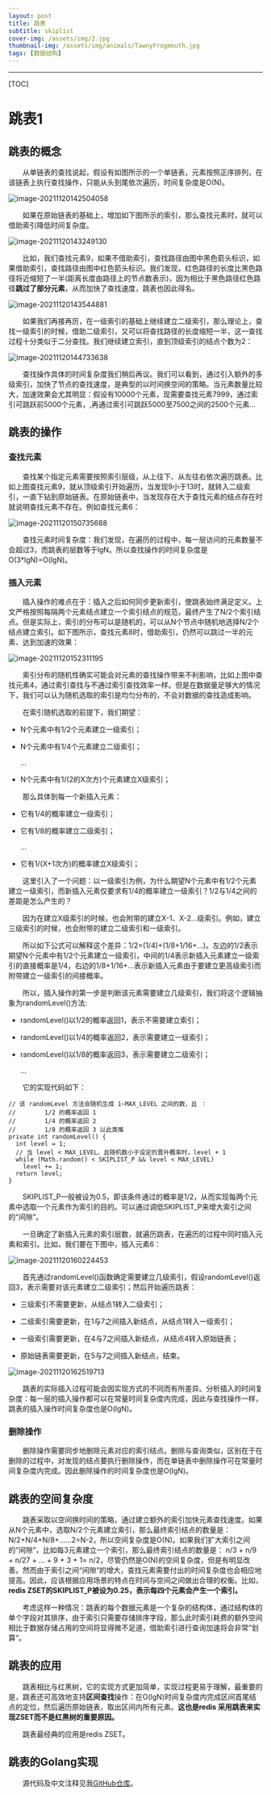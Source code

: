 ```yaml
---
layout: post
title: 跳表
subtitle: skiplist
cover-img: /assets/img/2.jpg
thumbnail-img: /assets/img/animals/TawnyFrogmouth.jpg
tags: [数据结构]
---
```


---
[TOC]

# 跳表1

## 跳表的概念 

&emsp;&emsp;从单链表的查找说起，假设有如图所示的一个单链表，元素按照正序排列，在该链表上执行查找操作，只能从头到尾依次遍历，时间复杂度是O(N)。

![image-20211120142504058](https://gitee.com/xinyuanchen/image_collection/raw/master/image-20211120142504058.png)



&emsp;&emsp;如果在原始链表的基础上，增加如下图所示的索引，那么查找元素时，就可以借助索引降低时间复杂度。

![image-20211120143249130](https://gitee.com/xinyuanchen/image_collection/raw/master/image-20211120143249130.png)

&emsp;&emsp;比如，我们查找元素9，如果不借助索引，查找路径由图中黑色箭头标识，如果借助索引，查找路径由图中红色箭头标识。我们发现，红色路径的长度比黑色路径将近缩短了一半(距离长度由路径上的节点数表示)，因为相比于黑色路径红色路径**跳过了部分元素**，从而加快了查找速度，跳表也因此得名。

![image-20211120143544881](https://gitee.com/xinyuanchen/image_collection/raw/master/image-20211120143544881.png)

&emsp;&emsp;如果我们再接再厉，在一级索引的基础上继续建立二级索引，那么理论上，查找一级索引的时候，借助二级索引，又可以将查找路径的长度缩短一半，这一查找过程十分类似于二分查找。我们继续建立索引，直到顶级索引的结点个数为2：

![image-20211120144733638](https://gitee.com/xinyuanchen/image_collection/raw/master/image-20211120144733638.png)

&emsp;&emsp;查找操作具体的时间复杂度我们稍后再议。我们可以看到，通过引入额外的多级索引，加快了节点的查找速度，是典型的以时间换空间的策略。当元素数量比较大，加速效果会尤其明显：假设有10000个元素，现需要查找元素7999，通过索引可跳跃前5000个元素，,再通过索引可跳跃5000至7500之间的2500个元素...

## 跳表的操作

### 查找元素

&emsp;&emsp;查找某个指定元素需要按照索引层级，从上往下、从左往右依次遍历跳表。比如上图查找元素9，就从顶级索引开始遍历，当发现9小于13时，就转入二级索引，一直下钻到原始链表。在原始链表中，当发现存在大于查找元素的结点存在时就说明查找元素不存在。例如查找元素6：

![image-20211120150735688](https://gitee.com/xinyuanchen/image_collection/raw/master/image-20211120150735688.png)

&emsp;&emsp;查找元素时间复杂度：我们发现，在遍历的过程中，每一层访问的元素数量不会超过3，而跳表的层数等于lgN。所以查找操作的时间复杂度是O(3*lgN)=O(lgN)。

### 插入元素

&emsp;&emsp;插入操作的难点在于：插入之后如何同步更新索引，使跳表始终满足定义。上文严格按照每隔两个元素结点建立一个索引结点的规范，最终产生了N/2个索引结点。但是实际上，索引的分布可以是随机的，可以从N个节点中随机地选择N/2个结点建立索引。如下图所示，查找元素8时，借助索引，仍然可以跳过一半的元素、达到加速的效果：

![image-20211120152311195](https://gitee.com/xinyuanchen/image_collection/raw/master/image-20211120152311195.png)

&emsp;&emsp;索引分布的随机性确实可能会对元素的查找操作带来不利影响，比如上图中查找元素4，通过索引查找与不通过索引查找效率一样。但是在数据量足够大的情况下，我们可以认为随机选取的索引是均匀分布的，不会对数据的查找造成影响。

&emsp;&emsp;在索引随机选取的前提下，我们期望：
- N个元素中有1/2个元素建立一级索引；

- N个元素中有1/4个元素建立二级索引；

  ...

- N个元素中有1/(2的X次方)个元素建立X级索引；


&emsp;&emsp;那么具体到每一个新插入元素：

- 它有1/4的概率建立一级索引；

- 它有1/8的概率建立二级索引；

  ...

- 它有1/(X+1次方)的概率建立X级索引；


&emsp;&emsp;这里引入了一个问题：以一级索引为例，为什么期望N个元素中有1/2个元素建立一级索引，而新插入元素仅要求有1/4的概率建立一级索引？1/2与1/4之间的差距是怎么产生的？

&emsp;&emsp;因为在建立X级索引的时候，也会附带的建立X-1、X-2...级索引。例如，建立三级索引的时候，也会附带的建立二级索引和一级索引。

&emsp;&emsp;所以如下公式可以解释这个差异：1/2=(1/4)+(1/8+1/16+...)。左边的1/2表示期望N个元素中有1/2个元素建立一级索引，中间的1/4表示新插入元素建立一级索引的直接概率是1/4，右边的1/8+1/16+...表示新插入元素由于要建立更高级索引而附带建立一级索引的间接概率。

&emsp;&emsp;所以，插入操作的第一步是判断该元素需要建立几级索引，我们将这个逻辑抽象为randomLevel()方法:

- randomLevel()以1/2的概率返回1，表示不需要建立索引；

- randomLevel()以1/4的概率返回2，表示需要建立一级索引；

- randomLevel()以1/8的概率返回3，表示需要建立二级索引；

  ...


&emsp;&emsp;它的实现代码如下：

```
// 该 randomLevel 方法会随机生成 1~MAX_LEVEL 之间的数，且 ：
//        1/2 的概率返回 1
//        1/4 的概率返回 2
//        1/8 的概率返回 3 以此类推
private int randomLevel() {
  int level = 1;
  // 当 level < MAX_LEVEL，且随机数小于设定的晋升概率时，level + 1
  while (Math.random() < SKIPLIST_P && level < MAX_LEVEL)
    level += 1;
  return level;
}
```

&emsp;&emsp;SKIPLIST_P一般被设为0.5，即该条件通过的概率是1/2，从而实现每两个元素中选取一个元素作为索引的目的。可以通过调低SKIPLIST_P来增大索引之间的“间隙”。

&emsp;&emsp;一旦确定了新插入元素的索引层数，就遍历跳表，在遍历的过程中同时插入元素和索引。比如，我们要在下图中，插入元素6：

![image-20211120160224453](https://gitee.com/xinyuanchen/image_collection/raw/master/image-20211120160224453.png)

&emsp;&emsp;首先通过randomLevel()函数确定需要建立几级索引，假设randomLevel()返回3，表示需要对该元素建立二级索引；然后开始遍历跳表：

- 三级索引不需要更新，从结点1转入二级索引；

- 二级索引需要更新，在1与7之间插入新结点，从结点1转入一级索引；

- 一级索引需要更新，在4与7之间插入新结点，从结点4转入原始链表；

- 原始链表需要更新，在5与7之间插入新结点，结束。


![image-20211120162519713](https://gitee.com/xinyuanchen/image_collection/raw/master/image-20211120162519713.png)

&emsp;&emsp;跳表的实际插入过程可能会因实现方式的不同而有所差异。分析插入的时间复杂度：每一层的插入操作都可以在常量时间复杂度内完成，因此与查找操作一样，跳表的插入操作时间复杂度也是O(lgN)。



### 删除操作

&emsp;&emsp;删除操作需要同步地删除元素对应的索引结点。删除与查询类似，区别在于在删除的过程中，对发现的结点要执行删除操作，而在单链表中删除操作可在常量时间复杂度内完成。因此删除操作的时间复杂度也是O(lgN)。



## 跳表的空间复杂度

&emsp;&emsp;跳表采取以空间换时间的策略，通过建立额外的索引加快元素查找速度。如果从N个元素中，选取N/2个元素建立索引，那么最终索引结点的数量是：N/2+N/4+N/8+......2=N-2，所以空间复杂度是O(N)。如果我们扩大索引之间的“间隙”，比如每3元素建立一个索引，那么最终索引结点的数量是： n/3 + n/9 + n/27 + … + 9 + 3 + 1= n/2，尽管仍然是O(N)的空间复杂度，但是有明显改善。然而由于索引之间“间隙”的增大，查找元素需要付出的时间复杂度也会相应地提高。因此，应该根据应用场景的特点在时间与空间之间做出合理的权衡。比如，**redis ZSET的SKIPLIST_P被设为0.25，表示每四个元素会产生一个索引。**

&emsp;&emsp;考虑这样一种情况：跳表的每个数据元素是一个复杂的结构体，通过结构体的单个字段对其排序，由于索引只需要存储排序字段，那么此时索引耗费的额外空间相比于数据存储占用的空间将显得微不足道，借助索引进行查询加速将会非常”划算“。



## 跳表的应用

&emsp;&emsp;跳表相比与红黑树，它的实现方式更加简单，实现过程更易于理解，最重要的是，跳表还可高效地支持**区间查找**操作：在O(lgN)时间复杂度内完成区间首尾结点的定位，然后遍历原始链表，取出区间内所有元素。**这也是redis 采用跳表来实现ZSET而不是红黑树的重要原因。**

&emsp;&emsp;跳表最经典的应用是redis ZSET。



## 跳表的Golang实现

&emsp;&emsp;源代码及中文注释见我[GitHub仓库](https://github.com/MajaChen/skiplist)。





